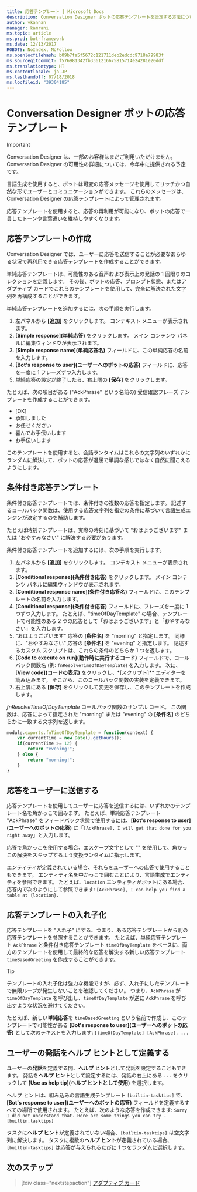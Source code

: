 ```yaml
---
title: 応答テンプレート | Microsoft Docs
description: Conversation Designer ボットの応答テンプレートを設定する方法について説明します。
author: vkannan
manager: kamrani
ms.topic: article
ms.prod: bot-framework
ms.date: 12/13/2017
ROBOTS: NoIndex, NoFollow
ms.openlocfilehash: b09b7fa5f5672c121711deb2edcdc9718a79983f
ms.sourcegitcommit: f576981342fb3361216675815714e24281e20ddf
ms.translationtype: HT
ms.contentlocale: ja-JP
ms.lasthandoff: 07/18/2018
ms.locfileid: "39304185"
---
```

# <a name="response-template-for-conversation-designer-bots"></a>Conversation Designer ボットの応答テンプレート
> [!IMPORTANT]
> Conversation Designer は、一部のお客様はまだご利用いただけません。 Conversation Designer の可用性の詳細については、今年中に提供される予定です。

言語生成を使用すると、ボットは可変の応答メッセージを使用してリッチかつ自然な形でユーザーとコミュニケーションができます。 これらのメッセージは、Conversation Designer の応答テンプレートによって管理されます。

応答テンプレートを使用すると、応答の再利用が可能になり、ボットの応答で一貫したトーンや言葉遣いを維持しやすくなります。 

## <a name="create-response-templates"></a>応答テンプレートの作成

Conversation Designer では、ユーザーに応答を送信することが必要なあらゆる状況で再利用できる応答テンプレートを作成することができます。 

単純応答テンプレートは、可能性のある音声および表示上の発話の 1 回限りのコレクションを定義します。 その後、ボットの応答、プロンプト状態、またはアダプティブ カードでこれらのテンプレートを使用して、完全に解決された文字列を再構成することができます。

単純応答テンプレートを追加するには、次の手順を実行します。
1. 左パネルから **[追加]** をクリックします。 コンテキスト メニューが表示されます。
2. **[Simple response]\(単純応答\)** をクリックします。 メイン コンテンツ パネルに編集ウィンドウが表示されます。
3. **[Simple response name]\(単純応答名\)** フィールドに、この単純応答の名前を入力します。
4. **[Bot's response to user]\(ユーザーへのボットの応答\)** フィールドに、応答を一度に 1 フレーズずつ入力します。
5. 単純応答の設定が終了したら、右上隅の **[保存]** をクリックします。 

たとえば、次の項目がある ("AckPhrase" という名前の) 受信確認フレーズ テンプレートを作成することができます。

- [OK]
- 承知しました
- お任せください
- 喜んでお手伝いします
- お手伝いします

このテンプレートを使用すると、会話ランタイムはこれらの文字列のいずれかにランダムに解決して、ボットの応答が退屈で単調な感じではなく自然に聞こえるようにします。

## <a name="conditional-response-templates"></a>条件付き応答テンプレート

条件付き応答テンプレートでは、条件付きの複数の応答を指定します。 記述するコールバック関数は、使用する応答文字列を指定の条件に基づいて言語生成エンジンが決定するのを補助します。 

たとえば時刻テンプレートは、実際の時刻に基づいて "おはようございます" または "おやすみなさい" に解決する必要があります。 

条件付き応答テンプレートを追加するには、次の手順を実行します。
1. 左パネルから **[追加]** をクリックします。 コンテキスト メニューが表示されます。
2. **[Conditional response]\(条件付き応答\)** をクリックします。 メイン コンテンツ パネルに編集ウィンドウが表示されます。
3. **[Conditional response name]\(条件付き応答名\)** フィールドに、このテンプレートの名前を入力します。
4. **[Conditional response]\(条件付き応答\)** フィールドに、フレーズを一度に 1 つずつ入力します。 たとえば、"timeOfDayTemplate" の場合、テンプレートで可能性のある 2 つの応答として「おはようございます」と「おやすみなさい」を入力します。
5. "おはようございます" 応答の **[条件名]** を "morning" と指定します。 同様に、"おやすみなさい" 応答の **[条件名]** を "evening" と指定します。 記述するカスタム スクリプトは、これらの条件のどちらか 1 つを返します。
6. **[Code to execute on run]\(動作時に実行するコード\)** フィールドで、コールバック関数名 (例: `fnResolveTimeOfDayTemplate`) を入力します。 次に、**[View code]\(コードの表示\)** をクリックし、*[スクリプト]** エディターを読み込みます。 そこから、このコールバック関数の実装を定義できます。
7. 右上隅にある **[保存]** をクリックして変更を保存し、このテンプレートを作成します。

*fnResolveTimeOfDayTemplate* コールバック関数のサンプル コード。 この関数は、応答によって指定された "morning" または "evening" の **[条件名]** のどちらかに一致する文字列を返します。

```javascript
module.exports.fnTimeOfDayTemplate = function(context) {
    var currentTime = new Date().getHours();
    if(currentTime >= 12) {
        return "evening!";
    } else {
        return "morning!";
    }
}
```

## <a name="send-a-response-to-user"></a>応答をユーザーに送信する

応答テンプレートを使用してユーザーに応答を送信するには、いずれかのテンプレート名を角かっこで囲みます。 たとえば、単純応答テンプレート "AckPhrase" をフィードバック状態で使用するには、**[Bot's response to user]\(ユーザーへのボットの応答\)** に「`[AckPhrase], I will get that done for you right away`」と入力します。

応答で角かっこを使用する場合、エスケープ文字として "\" を使用して、角かっこの解決をスキップするよう変換ランタイムに指示します。

エンティティが定義されている場合、それらをユーザーへの応答で使用することもできます。 エンティティ名を中かっこで囲むことにより、言語生成でエンティティを参照できます。 たとえば、`location` エンティティがボットにある場合、応答内で次のようにして参照できます: `[AckPhrase], I can help you find a table at {location}.`

## <a name="nesting-response-templates"></a>応答テンプレートの入れ子化

応答テンプレートを "入れ子" にする、つまり、ある応答テンプレートから別の応答テンプレートを参照することができます。 たとえば、単純応答テンプレート `AckPhrase` と条件付き応答テンプレート `timeOfDayTemplate` をベースに、両方のテンプレートを使用して最終的な応答を解決する新しい応答テンプレート `timeBasedGreeting` を作成することができます。 

> [!TIP]
> テンプレートの入れ子化は強力な機能ですが、必ず、入れ子にしたテンプレートで無限ループが発生しないことを確認してください。 つまり、`AckPhrase` が `timeOfDayTemplate` を呼び出し、`timeOfDayTemplate` が逆に `AckPhrase` を呼び出すような状況を避けてください。

たとえば、新しい**単純応答**を `timeBasedGreeting` という名前で作成し、このテンプレートで可能性がある **[Bot's response to user]\(ユーザーへのボットの応答\)** として次のテキストを入力します: `[timeOfDayTemplate] [AckPhrase], ... `

## <a name="define-user-utterance-as-help-tips"></a>ユーザーの発話をヘルプ ヒントとして定義する

ユーザーの**発話**を定義する間、**ヘルプ ヒント**として発話を設定することもできます。 発話を**ヘルプ ヒント**として設定するには、発話の右上にある `...` をクリックして **[Use as help tip]\(ヘルプ ヒントとして使用\)** を選択します。 

ヘルプ ヒントは、組み込みの言語生成テンプレート `[builtin-tasktips]` で、**[Bot's response to user]\(ユーザーへのボットの応答\)** フィールドを定義するすべての場所で使用されます。 たとえば、次のような応答を作成できます: `Sorry I did not understand that. Here are some things you can try - [builtin.tasktips]`

タスクに**ヘルプ ヒント**が定義されていない場合、`[builtin-tasktips]` は空文字列に解決します。 タスクに複数の**ヘルプ ヒント**が定義されている場合、`[builtin-tasktips]` は応答が与えられるたびに 1 つをランダムに選択します。

## <a name="next-step"></a>次のステップ
> [!div class="nextstepaction"]
> [アダプティブ カード](conversation-designer-adaptive-cards.md)
